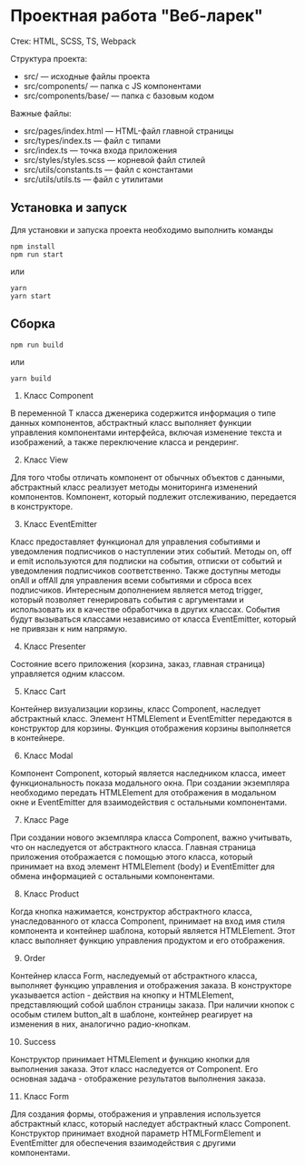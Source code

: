 # Проектная работа "Веб-ларек"

Стек: HTML, SCSS, TS, Webpack

Структура проекта:

- src/ — исходные файлы проекта
- src/components/ — папка с JS компонентами
- src/components/base/ — папка с базовым кодом

Важные файлы:

- src/pages/index.html — HTML-файл главной страницы
- src/types/index.ts — файл с типами
- src/index.ts — точка входа приложения
- src/styles/styles.scss — корневой файл стилей
- src/utils/constants.ts — файл с константами
- src/utils/utils.ts — файл с утилитами

## Установка и запуск

Для установки и запуска проекта необходимо выполнить команды

```
npm install
npm run start
```

или

```
yarn
yarn start
```

## Сборка

```
npm run build
```

или

```
yarn build
```

1. Класс Component

В переменной Т класса дженерика содержится информация о типе данных компонентов, абстрактный класс выполняет функции управления компонентами интерфейса, включая изменение текста и изображений, а также переключение класса и рендеринг.

2. Класс View

Для того чтобы отличать компонент от обычных объектов с данными, абстрактный класс реализует методы мониторинга изменений компонентов. Компонент, который подлежит отслеживанию, передается в конструкторе.

3. Класс EventEmitter

Класс предоставляет функционал для управления событиями и уведомления подписчиков о наступлении этих событий. Методы on, off и emit используются для подписки на события, отписки от событий и уведомления подписчиков соответственно. Также доступны методы onAll и offAll для управления всеми событиями и сброса всех подписчиков. Интересным дополнением является метод trigger, который позволяет генерировать события с аргументами и использовать их в качестве обработчика в других классах.
События будут вызываться классами независимо от класса EventEmitter, который не привязан к ним напрямую.

4. Класс Presenter

Состояние всего приложения (корзина, заказ, главная страница) управляется одним классом.

5. Класс Cart

Контейнер визуализации корзины, класс Component, наследует абстрактный класс.
Элемент HTMLElement и EventEmitter передаются в конструктор для корзины.
Функция отображения корзины выполняется в контейнере.

6. Класс Modal

Компонент Component, который является наследником класса, имеет функциональность показа модального окна. При создании экземпляра необходимо передать HTMLElement для отображения в модальном окне и EventEmitter для взаимодействия с остальными компонентами.

7. Класс Page

При создании нового экземпляра класса Component, важно учитывать, что он наследуется от абстрактного класса. Главная страница приложения отображается с помощью этого класса, который принимает на вход элемент HTMLElement (body) и EventEmitter для обмена информацией с остальными компонентами.

8. Класс Product

Когда кнопка нажимается, конструктор абстрактного класса, унаследованного от класса Component, принимает на вход имя стиля компонента и контейнер шаблона, который является HTMLElement. Этот класс выполняет функцию управления продуктом и его отображения.

9. Order

Контейнер класса Form, наследуемый от абстрактного класса, выполняет функцию управления и отображения заказа. В конструкторе указывается action - действия на кнопку и HTMLElement, представляющий собой шаблон страницы заказа. При наличии кнопок с особым стилем button_alt в шаблоне, контейнер реагирует на изменения в них, аналогично радио-кнопкам.

10. Success

Конструктор принимает HTMLElement и функцию кнопки для выполнения заказа. Этот класс наследуется от Component. Его основная задача - отображение результатов выполнения заказа.

11. Класс Form

Для создания формы, отображения и управления используется абстрактный класс, который наследует абстрактный класс Component. Конструктор принимает входной параметр HTMLFormElement и EventEmitter для обеспечения взаимодействия с другими компонентами.
